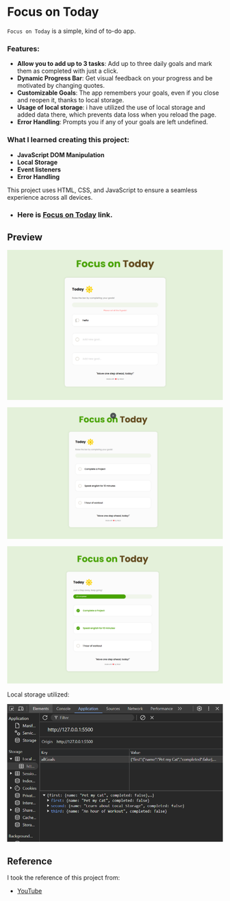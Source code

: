 # Focus on Today

`Focus on Today` is a simple, kind of to-do app.

### Features:
- **Allow you to add up to 3 tasks**: Add up to three daily goals and mark them as completed with just a click.
- **Dynamic Progress Bar**: Get visual feedback on your progress and be motivated by changing quotes.
- **Customizable Goals**: The app remembers your goals, even if you close and reopen it, thanks to local storage.
- **Usage of local storage**: i have utilized the use of local storage and added data there, which prevents data loss when you reload the page.
- **Error Handling**: Prompts you if any of your goals are left undefined.

### What I learned creating this project:
- **JavaScript DOM Manipulation**
- **Local Storage**
- **Event listeners**
- **Error Handling**

This project uses HTML, CSS, and JavaScript to ensure a seamless experience across all devices.


- ### Here is  [Focus on Today](https://focusontodaybyme.netlify.app/) link.

## Preview
<p align="center">
    <img src="./images/image2.png" />
</p>
<p align="center">
    <img src="./images/image0.png" />
</p>
<p align="center">
    <img src="./images/image1.png" />
</p>

Local storage utilized:
<p align="center">
    <img src="./images/image.png" />
</p>

## Reference
I took the reference of this project from:
- [YouTube](https://www.youtube.com/watch?v=fEl3ENm__rg&list=PLfEr2kn3s-br9ZFmejfLhAgMbGgbpdof8&index=115)
